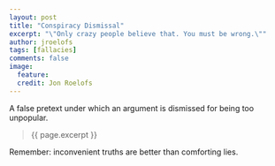 ```yaml
---
layout: post
title: "Conspiracy Dismissal"
excerpt: "\"Only crazy people believe that. You must be wrong.\""
author: jroelofs
tags: [fallacies]
comments: false
image:
  feature:
  credit: Jon Roelofs
---
```


A false pretext under which an argument is dismissed for being too unpopular.

> {{ page.excerpt }}

Remember: inconvenient truths are better than comforting lies.
